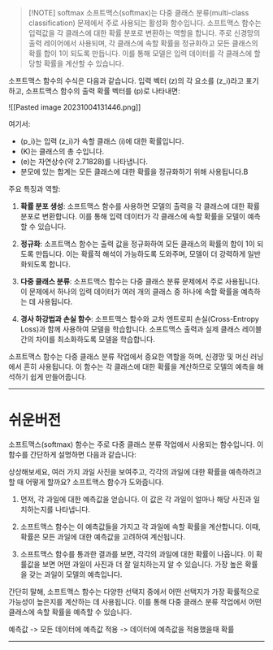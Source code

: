 
> [!NOTE] softmax
> 소프트맥스(softmax)는 다중 클래스 분류(multi-class classification) 문제에서 주로 사용되는 활성화 함수입니다. 
> 소프트맥스 함수는 입력값을 각 클래스에 대한 확률 분포로 변환하는 역할을 합니다. 
> 주로 신경망의 출력 레이어에서 사용되며, 각 클래스에 속할 확률을 정규화하고 모든 클래스의 
> 확률 합이 1이 되도록 만듭니다. 
> 이를 통해 모델은 입력 데이터를 각 클래스에 할당할 확률을 계산할 수 있습니다.

소프트맥스 함수의 수식은 다음과 같습니다. 
입력 벡터 \(z\)의 각 요소를 \(z_i\)라고 표기하고, 소프트맥스 함수의 출력 확률 벡터를 \(p\)로 나타내면:

![[Pasted image 20231004131446.png]]

여기서:
- \(p_i\)는 입력 \(z_i\)가 속할 클래스 \(i\)에 대한 확률입니다.
- \(K\)는 클래스의 총 수입니다.
- \(e\)는 자연상수(약 2.71828)를 나타냅니다.
- 분모에 있는 합계는 모든 클래스에 대한 확률을 정규화하기 위해 사용됩니다.B

주요 특징과 역할:
1. **확률 분포 생성**: 소프트맥스 함수를 사용하면 모델의 출력을 각 클래스에 대한 확률 분포로 변환합니다. 
	이를 통해 입력 데이터가 각 클래스에 속할 확률을 모델이 예측할 수 있습니다.

2. **정규화**: 소프트맥스 함수는 출력 값을 정규화하여 모든 클래스의 확률의 합이 1이 되도록 만듭니다. 
	이는 확률적 해석이 가능하도록 도와주며, 모델이 더 강력하게 일반화되도록 합니다.

3. **다중 클래스 분류**: 소프트맥스 함수는 다중 클래스 분류 문제에서 주로 사용됩니다. 
	이 문제에서 하나의 입력 데이터가 여러 개의 클래스 중 하나에 속할 확률을 예측하는 데 사용됩니다.

4. **경사 하강법과 손실 함수**: 소프트맥스 함수와 교차 엔트로피 손실(Cross-Entropy Loss)과 함께 
	사용하여 모델을 학습합니다. 
	소프트맥스 출력과 실제 클래스 레이블 간의 차이를 최소화하도록 모델을 학습합니다.

소프트맥스 함수는 다중 클래스 분류 작업에서 중요한 역할을 하며, 
신경망 및 머신 러닝에서 흔히 사용됩니다. 
이 함수는 각 클래스에 대한 확률을 계산하므로 모델의 예측을 해석하기 쉽게 만들어줍니다.

---
# 쉬운버전

소프트맥스(softmax) 함수는 주로 다중 클래스 분류 작업에서 사용되는 함수입니다. 이 함수를 간단하게 설명하면 다음과 같습니다:

상상해보세요, 여러 가지 과일 사진을 보여주고, 각각의 과일에 대한 확률을 예측하려고 할 때 어떻게 할까요? 소프트맥스 함수가 도와줍니다.

1. 먼저, 각 과일에 대한 예측값을 얻습니다. 이 값은 각 과일이 얼마나 해당 사진과 일치하는지를 나타냅니다.

2. 소프트맥스 함수는 이 예측값들을 가지고 각 과일에 속할 확률을 계산합니다. 이때, 확률은 모든 과일에 대한 예측값을 고려하여 계산됩니다.

3. 소프트맥스 함수를 통과한 결과를 보면, 각각의 과일에 대한 확률이 나옵니다. 이 확률값을 보면 어떤 과일이 사진과 더 잘 일치하는지 알 수 있습니다. 가장 높은 확률을 갖는 과일이 모델의 예측입니다.

간단히 말해, 소프트맥스 함수는 다양한 선택지 중에서 어떤 선택지가 가장 확률적으로 가능성이 높은지를 계산하는 데 사용됩니다. 
이를 통해 다중 클래스 분류 작업에서 어떤 클래스에 속할 확률을 예측할 수 있습니다.

예측값 ->  모든 데이터에 예측값 적용 -> 데이터에 예측값을 적용했을때 확률

---

